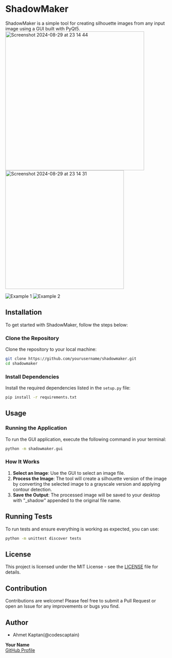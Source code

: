 
# ShadowMaker

ShadowMaker is a simple tool for creating silhouette images from any input image using a GUI built with PyQt5.
<img width="432" alt="Screenshot 2024-08-29 at 23 14 44" src="https://github.com/user-attachments/assets/59767920-93fa-4622-a79f-bd47649a0ba4">
<img width="369" alt="Screenshot 2024-08-29 at 23 14 31" src="https://github.com/user-attachments/assets/8896019f-c4b4-4e31-b353-902890fcbae9">


![Example 1](https://github.com/user-attachments/assets/1e92d192-c2b1-449b-9337-ddafd6023d8f)
![Example 2](https://github.com/user-attachments/assets/f5b061a1-98c8-4bab-83dc-cbf75fbc0a10)



## Installation

To get started with ShadowMaker, follow the steps below:

### Clone the Repository
Clone the repository to your local machine:

```bash
git clone https://github.com/yourusername/shadowmaker.git
cd shadowmaker
```

### Install Dependencies
Install the required dependencies listed in the `setup.py` file:

```bash
pip install -r requirements.txt
```

## Usage

### Running the Application
To run the GUI application, execute the following command in your terminal:

```bash
python -m shadowmaker.gui
```

### How It Works
1. **Select an Image**: Use the GUI to select an image file.
2. **Process the Image**: The tool will create a silhouette version of the image by converting the selected image to a grayscale version and applying contour detection.
3. **Save the Output**: The processed image will be saved to your desktop with "_shadow" appended to the original file name.

## Running Tests

To run tests and ensure everything is working as expected, you can use:

```bash
python -m unittest discover tests
```

## License

This project is licensed under the MIT License - see the [LICENSE](LICENSE) file for details.

## Contribution

Contributions are welcome! Please feel free to submit a Pull Request or open an Issue for any improvements or bugs you find.

## Author
- Ahmet Kaptan(@codescaptain)

**Your Name**  
[GitHub Profile](https://github.com/codescaptain)
